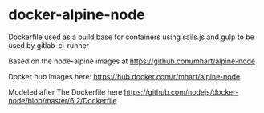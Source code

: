 # docker-alpine-node

Dockerfile used as a build base for containers using sails.js and gulp
to be used by gitlab-ci-runner

Based on the node-alpine images at https://github.com/mhart/alpine-node

Docker hub images here: https://hub.docker.com/r/mhart/alpine-node

Modeled after The Dockerfile here https://github.com/nodejs/docker-node/blob/master/6.2/Dockerfile
